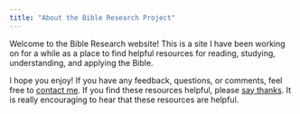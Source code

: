 ```yaml
---
title: "About the Bible Research Project"
---
```


Welcome to the Bible Research website! This is a site I have been working on for a while as a place to find helpful resources for reading, studying, understanding, and applying the Bible.

I hope you enjoy! If you have any feedback, questions, or comments, feel free to <a href="mailto:floyd.hightower27@gmail.com">contact me</a>. If you find these resources helpful, please [say thanks](https://saythanks.io/to/fhightower). It is really encouraging to hear that these resources are helpful.
